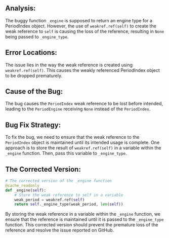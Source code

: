 ## Analysis:
The buggy function `_engine` is supposed to return an engine type for a PeriodIndex object. However, the use of `weakref.ref(self)` to create the weak reference to `self` is causing the loss of the reference, resulting in `None` being passed to `_engine_type`.

## Error Locations:
The issue lies in the way the weak reference is created using `weakref.ref(self)`. This causes the weakly referenced PeriodIndex object to be dropped prematurely.

## Cause of the Bug:
The bug causes the `PeriodIndex` weak reference to be lost before intended, leading to the `PeriodEngine` receiving `None` instead of the `PeriodIndex`.

## Bug Fix Strategy:
To fix the bug, we need to ensure that the weak reference to the `PeriodIndex` object is maintained until its intended usage is complete. One approach is to store the result of `weakref.ref(self)` in a variable within the `_engine` function. Then, pass this variable to `_engine_type`.

## The Corrected Version:
```python
# The corrected version of the _engine function
@cache_readonly
def _engine(self):
    # Store the weak reference to self in a variable
    weak_period = weakref.ref(self)
    return self._engine_type(weak_period, len(self))
```

By storing the weak reference in a variable within the `_engine` function, we ensure that the reference is maintained until it is passed to the `_engine_type` function. This corrected version should prevent the premature loss of the reference and resolve the issue reported on GitHub.
